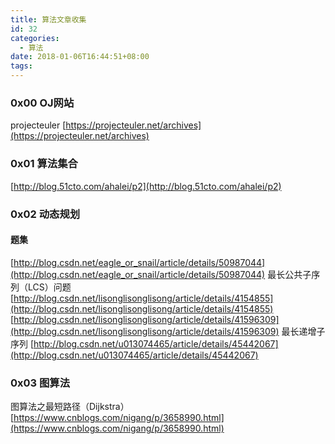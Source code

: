 ```yaml
---
title: 算法文章收集
id: 32
categories:
  - 算法
date: 2018-01-06T16:44:51+08:00
tags:
---
```


### 0x00 OJ网站

projecteuler
[https://projecteuler.net/archives](https://projecteuler.net/archives)
### 0x01 算法集合

[http://blog.51cto.com/ahalei/p2](http://blog.51cto.com/ahalei/p2)

### 0x02 动态规划

#### 题集

[http://blog.csdn.net/eagle_or_snail/article/details/50987044](http://blog.csdn.net/eagle_or_snail/article/details/50987044)
最长公共子序列（LCS）问题
[http://blog.csdn.net/lisonglisonglisong/article/details/4154855](http://blog.csdn.net/lisonglisonglisong/article/details/4154855)
[http://blog.csdn.net/lisonglisonglisong/article/details/41596309](http://blog.csdn.net/lisonglisonglisong/article/details/41596309)
最长递增子序列
[http://blog.csdn.net/u013074465/article/details/45442067](http://blog.csdn.net/u013074465/article/details/45442067)
### 0x03 图算法

图算法之最短路径（Dijkstra）
[https://www.cnblogs.com/nigang/p/3658990.html](https://www.cnblogs.com/nigang/p/3658990.html)
